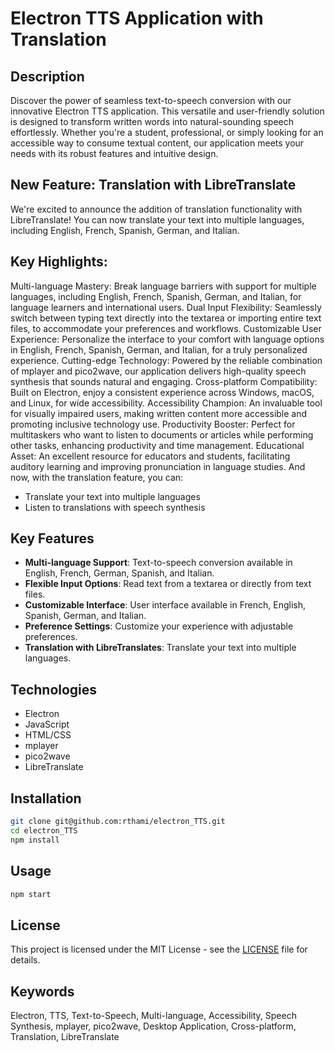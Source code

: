 # Electron TTS Application with Translation

## Description

Discover the power of seamless text-to-speech conversion with our innovative Electron TTS application. This versatile and user-friendly solution is designed to transform written words into natural-sounding speech effortlessly. Whether you're a student, professional, or simply looking for an accessible way to consume textual content, our application meets your needs with its robust features and intuitive design.

## New Feature: Translation with LibreTranslate

We're excited to announce the addition of translation functionality with LibreTranslate! You can now translate your text into multiple languages, including English, French, Spanish, German, and Italian.

## Key Highlights:
Multi-language Mastery: Break language barriers with support for multiple languages, including English, French, Spanish, German, and Italian, for language learners and international users.
Dual Input Flexibility: Seamlessly switch between typing text directly into the textarea or importing entire text files, to accommodate your preferences and workflows.
Customizable User Experience: Personalize the interface to your comfort with language options in English, French, Spanish, German, and Italian, for a truly personalized experience.
Cutting-edge Technology: Powered by the reliable combination of mplayer and pico2wave, our application delivers high-quality speech synthesis that sounds natural and engaging.
Cross-platform Compatibility: Built on Electron, enjoy a consistent experience across Windows, macOS, and Linux, for wide accessibility.
Accessibility Champion: An invaluable tool for visually impaired users, making written content more accessible and promoting inclusive technology use.
Productivity Booster: Perfect for multitaskers who want to listen to documents or articles while performing other tasks, enhancing productivity and time management.
Educational Asset: An excellent resource for educators and students, facilitating auditory learning and improving pronunciation in language studies.
And now, with the translation feature, you can:

- Translate your text into multiple languages
- Listen to translations with speech synthesis

## Key Features

- **Multi-language Support**: Text-to-speech conversion available in English, French, German, Spanish, and Italian.
- **Flexible Input Options**: Read text from a textarea or directly from text files.
- **Customizable Interface**: User interface available in French, English, Spanish, German, and Italian.
- **Preference Settings**: Customize your experience with adjustable preferences.
- **Translation with LibreTranslates**: Translate your text into multiple languages.

## Technologies

- Electron
- JavaScript
- HTML/CSS
- mplayer
- pico2wave
- LibreTranslate

## Installation

```bash
git clone git@github.com:rthami/electron_TTS.git
cd electron_TTS
npm install
```
## Usage
```bash
npm start
```
## License

This project is licensed under the MIT License - see the [LICENSE](LICENSE) file for details.

## Keywords

Electron, TTS, Text-to-Speech, Multi-language, Accessibility, Speech Synthesis, mplayer, pico2wave, Desktop Application, Cross-platform, Translation, LibreTranslate